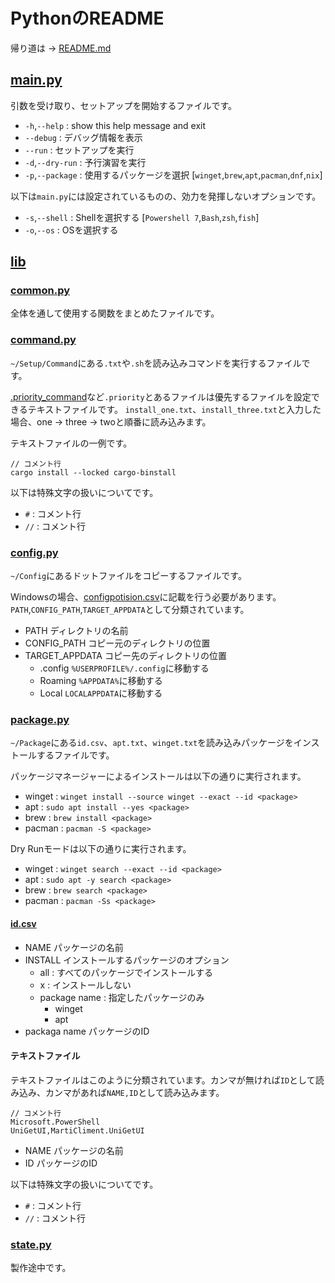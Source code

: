 # PythonのREADME

帰り道は → [README.md](../../README.md)

## [main.py](main.py)
引数を受け取り、セットアップを開始するファイルです。

- `-h`,`--help`    : show this help message and exit
- `--debug`        : デバッグ情報を表示
- `--run`          : セットアップを実行
- `-d`,`--dry-run` : 予行演習を実行
- `-p`,`--package` : 使用するパッケージを選択 [`winget`,`brew`,`apt`,`pacman`,`dnf`,`nix`]

以下は`main.py`には設定されているものの、効力を発揮しないオプションです。
- `-s`,`--shell`   : Shellを選択する [`Powershell 7`,`Bash`,`zsh`,`fish`]
- `-o`,`--os`      : OSを選択する

## [lib](lib)

### [common.py](lib/common.py)
全体を通して使用する関数をまとめたファイルです。

### [command.py](lib/command.py)
`~/Setup/Command`にある`.txt`や`.sh`を読み込みコマンドを実行するファイルです。

[.priority_command](../Command/.priority_command.txt)など`.priority`とあるファイルは優先するファイルを設定できるテキストファイルです。
`install_one.txt`、`install_three.txt`と入力した場合、one -> three -> twoと順番に読み込みます。

テキストファイルの一例です。
```
// コメント行
cargo install --locked cargo-binstall
```
以下は特殊文字の扱いについてです。
- `#` : コメント行
- `//` : コメント行

### [config.py](lib/config.py)
`~/Config`にあるドットファイルをコピーするファイルです。

Windowsの場合、[configpotision.csv](../../Config/.Windows/configpotision.csv)に記載を行う必要があります。
`PATH`,`CONFIG_PATH`,`TARGET_APPDATA`として分類されています。
- PATH
  ディレクトリの名前
- CONFIG_PATH
  コピー元のディレクトリの位置
- TARGET_APPDATA
  コピー先のディレクトリの位置
  - .config
    `%USERPROFILE%/.config`に移動する
  - Roaming
    `%APPDATA%`に移動する
  - Local
    `LOCALAPPDATA`に移動する

### [package.py](lib/package.py)
`~/Package`にある`id.csv`、`apt.txt`、`winget.txt`を読み込みパッケージをインストールするファイルです。

パッケージマネージャーによるインストールは以下の通りに実行されます。
- winget : `winget install --source winget --exact --id <package>`
- apt : `sudo apt install --yes <package>`
- brew : `brew install <package>`
- pacman : `pacman -S <package>`

Dry Runモードは以下の通りに実行されます。
- winget : `winget search --exact --id <package>`
- apt : `sudo apt -y search <package>`
- brew : `brew search <package>`
- pacman : `pacman -Ss <package>`

#### [id.csv](../../Package/id.csv)
- NAME
  パッケージの名前
- INSTALL
  インストールするパッケージのオプション
  - all : すべてのパッケージでインストールする
  - x : インストールしない
  - package name : 指定したパッケージのみ
    - winget
    - apt
- packaga name
  パッケージのID

#### テキストファイル
テキストファイルはこのように分類されています。カンマが無ければ`ID`として読み込み、カンマがあれば`NAME,ID`として読み込みます。
```
// コメント行
Microsoft.PowerShell
UniGetUI,MartiCliment.UniGetUI
```
- NAME
  パッケージの名前
- ID
  パッケージのID

以下は特殊文字の扱いについてです。
- `#` : コメント行
- `//` : コメント行

### [state.py](lib/state.py)
製作途中です。

